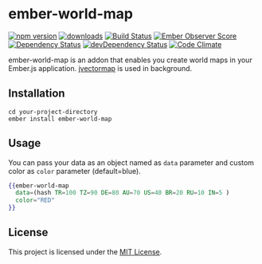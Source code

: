 ember-world-map
==============================================================================

[![npm version](https://badge.fury.io/js/ember-world-map.svg)](https://badge.fury.io/js/ember-world-map.svg)
[![downloads](https://img.shields.io/npm/dm/ember-world-map.svg?style=flat-square)](https://img.shields.io/npm/dm/ember-world-map.svg?style=flat-square)
[![Build Status](https://travis-ci.org/ahmetemrekilinc/ember-world-map.svg?branch=master)](https://travis-ci.org/ahmetemrekilinc/ember-world-map.svg?branch=master)
[![Ember Observer Score](https://emberobserver.com/badges/ember-world-map.svg)](https://emberobserver.com/badges/ember-world-map.svg)
[![Dependency Status](https://david-dm.org/ahmetemrekilinc/ember-world-map.svg)](https://david-dm.org/ahmetemrekilinc/ember-world-map.svg)
[![devDependency Status](https://david-dm.org/ahmetemrekilinc/ember-world-map/dev-status.svg)](https://david-dm.org/ahmetemrekilinc/ember-world-map/dev-status.svg)
[![Code Climate](https://codeclimate.com/github/ahmetemrekilinc/ember-world-map/badges/gpa.svg)](https://codeclimate.com/github/ahmetemrekilinc/ember-world-map/badges/gpa.svg)

ember-world-map is an addon that enables you create world maps in your Ember.js application.
[jvectormap](https://github.com/bjornd/jvectormap) is used in background.

Installation
------------------------------------------------------------------------------

```
cd your-project-directory
ember install ember-world-map
```

Usage
------------------------------------------------------------------------------

You can pass your data as an object named as `data` parameter and custom color as `color` parameter (default=blue).
```hbs
{{ember-world-map
  data=(hash TR=100 TZ=90 DE=80 AU=70 US=40 BR=20 RU=10 IN=5 )
  color="RED"
}}
```

License
------------------------------------------------------------------------------

This project is licensed under the [MIT License](LICENSE.md).
